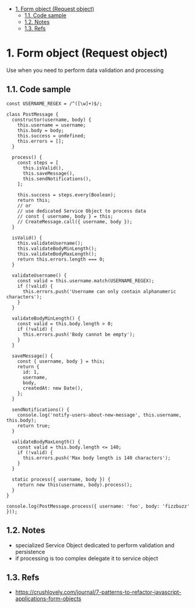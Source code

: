 <!-- TOC -->

- [1. Form object (Request object)](#1-form-object-request-object)
  - [1.1. Code sample](#11-code-sample)
  - [1.2. Notes](#12-notes)
  - [1.3. Refs](#13-refs)

<!-- /TOC -->
# 1. Form object (Request object)

Use when you need to perform data validation and processing

## 1.1. Code sample
```
const USERNAME_REGEX = /^([\w]+)$/;

class PostMessage {
  constructor(username, body) {
    this.username = username;
    this.body = body;
    this.success = undefined;
    this.errors = [];
  }

  process() {
    const steps = [
      this.isValid(),
      this.saveMessage(),
      this.sendNotifications(),
    ];

    this.success = steps.every(Boolean);
    return this;
    // or
    // use dedicated Service Object to process data
    // const { username, body } = this;
    // CreateMessage.call({ username, body });
  }

  isValid() {
    this.validateUsername();
    this.validateBodyMinLength();
    this.validateBodyMaxLength();
    return this.errors.length === 0;
  }

  validateUsername() {
    const valid = this.username.match(USERNAME_REGEX);
    if (!valid) {
      this.errors.push('Username can only contain alphanumeric characters');
    }
  }

  validateBodyMinLength() {
    const valid = this.body.length > 0;
    if (!valid) {
      this.errors.push('Body cannot be empty');
    }
  }

  saveMessage() {
    const { username, body } = this;
    return {
      id: 1,
      username,
      body,
      createdAt: new Date(),
    };
  }

  sendNotifications() {
    console.log('notify-users-about-new-message', this.username, this.body);
    return true;
  }

  validateBodyMaxLength() {
    const valid = this.body.length <= 140;
    if (!valid) {
      this.errors.push('Max body length is 140 characters');
    }
  }

  static process({ username, body }) {
    return new this(username, body).process();
  }
}

console.log(PostMessage.process({ username: 'foo', body: 'fizzbuzz' }));
```

## 1.2. Notes
- specialized Service Object dedicated to perform validation and persistence
- if processing is too complex delegate it to service object

## 1.3. Refs
- https://crushlovely.com/journal/7-patterns-to-refactor-javascript-applications-form-objects
